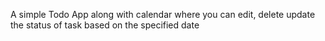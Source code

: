 A simple Todo App along with calendar where you can edit, delete update the status of task based on the specified date
